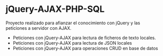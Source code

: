 # jQuery-AJAX-PHP-SQL

Proyecto realizado para afianzar el conocimiento con jQuery y las peticiones a servidor con AJAX.

- Peticiones con jQuery-AJAX para lectura de ficheros de texto locales.
- Peticiones con jQuery-AJAX para lectura de JSON locales
- Peticiones con jQuery-AJAX para operaciones CRUD en base de datos

